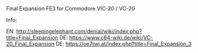 
Final Expansion FE3 for Commodore VIC-20 / VC-20

Info:

EN: http://sleepingelephant.com/denial/wiki/index.php?title=Final_Expansion
DE: https://www.c64-wiki.de/wiki/VC-20_Final_Expansion
DE: https://oe7twj.at/index.php?title=Final_Expansion_3
